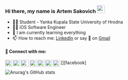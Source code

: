 ### Hi there, my name is Artem Sakovich <img src="https://media.giphy.com/media/hvRJCLFzcasrR4ia7z/giphy.gif" width="25px">
- 🧑‍🎓 Student - Yanka Kupala State University of Hrodna
- 👨‍💻 iOS Software Engineer
- 🧠 I am currently learning everything
- 📫 How to reach me: [LinkedIn][linkedin] or say 👋 on [Gmail](mailto:dassive_mick@mail.ru)

#### 🔗 Connect with me:

[<img align="left" alt="vibhorchaudhary | LinkedIn" width="22px" height="22px" src="https://image.flaticon.com/icons/png/512/174/174857.png" />][linkedin]
[<img align="left" alt="vibhorchaudhary | Gmail" width="22px" height="20px" src="https://upload.wikimedia.org/wikipedia/commons/thumb/7/7e/Gmail_icon_%282020%29.svg/512px-Gmail_icon_%282020%29.svg.png" />][gmail]
[<img align="left" alt="vibhorchaudhary | VK" width="26px" height="22px" src="https://cdn.worldvectorlogo.com/logos/vk-com-logo.svg" />][vk]
[<img align="left" alt="vibhorchaudhary | Instagram" width="22px" height="22px" src="https://upload.wikimedia.org/wikipedia/commons/thumb/a/a5/Instagram_icon.png/2048px-Instagram_icon.png" />][instagram]
[<img align="left" alt="vibhorchaudhary | Facebook" width="22px" height="22px"  src="https://upload.wikimedia.org/wikipedia/commons/thumb/f/fb/Facebook_icon_2013.svg/2048px-Facebook_icon_2013.svg.png" />][facebook]
[<img align="left" alt="vibhorchaudhary | Telegram" width="22px" height="22px"  src="https://upload.wikimedia.org/wikipedia/commons/thumb/8/82/Telegram_logo.svg/1024px-Telegram_logo.svg.png" />][telegram]
[<img align="left" alt="vibhorchaudhary | Steam" width="22px" height="22px" src="https://upload.wikimedia.org/wikipedia/commons/thumb/8/83/Steam_icon_logo.svg/2048px-Steam_icon_logo.svg.png" />][steam]
<br/>

![Anurag's GitHub stats](https://github-readme-stats.vercel.app/api?username=PankiHoy&show_icons=true&)

<!-- BLOG-POST-LIST:END -->
[gmail]: mailto:dassive_mick@mail.ru
[linkedin]: https://www.linkedin.com/in/dassivemick/
[instagram]: https://www.instagram.com/artem.sakovich_/
[vk]: https://vk.com/dassivemick
[telegram]: https://t.me/zdarovanaprimer
[steam]: https://steamcommunity.com/id/dobrepochantok/



